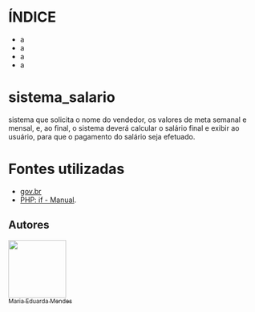 # ÍNDICE

* a
* a
* a
* a


# sistema_salario
 sistema que solicita o nome do vendedor, os valores de meta semanal e mensal, e, ao final, o sistema deverá calcular o salário final e exibir ao usuário, para que o pagamento do salário seja efetuado. 


 # Fontes utilizadas
 * [gov.br](https://www.aen.pr.gov.br/Noticia/Maior-do-Brasil-governador-confirma-novo-Piso-Regional-que-vai-de-R-18-mil-R-21-mil#:~:text=Na%20primeira%2C%20que%20contempla%20os,de%20R%24%201.927%2C02)
 * [PHP: if - Manual](https://www.php.net/manual/pt_BR/control-structures.if.php).















 
## Autores

[<img loading="lazy" src="https://avatars.githubusercontent.com/u/127868962?v=4" width=115><br><sub>Maria Eduarda Mendes</sub>](https://github.com/imdoarda)
